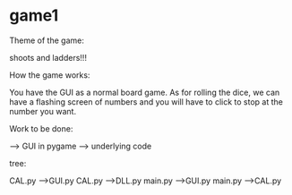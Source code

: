 # game1

Theme of the game:

shoots and ladders!!!

How the game works:

You have the GUI as a normal board game. As for rolling the dice, we can have a flashing screen of numbers and you will have to click to stop at the number you want. 

Work to be done:

--> GUI in pygame
--> underlying code

tree:

CAL.py -->GUI.py
CAL.py -->DLL.py
main.py -->GUI.py
main.py -->CAL.py
